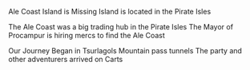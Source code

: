 Ale Coast Island is Missing 
Island is located in the Pirate Isles

The Ale Coast was a big trading hub in the Pirate Isles
The Mayor of Procampur is hiring mercs to find the Ale Coast

Our Journey Began in Tsurlagols Mountain pass tunnels The party and other adventurers arrived on Carts

